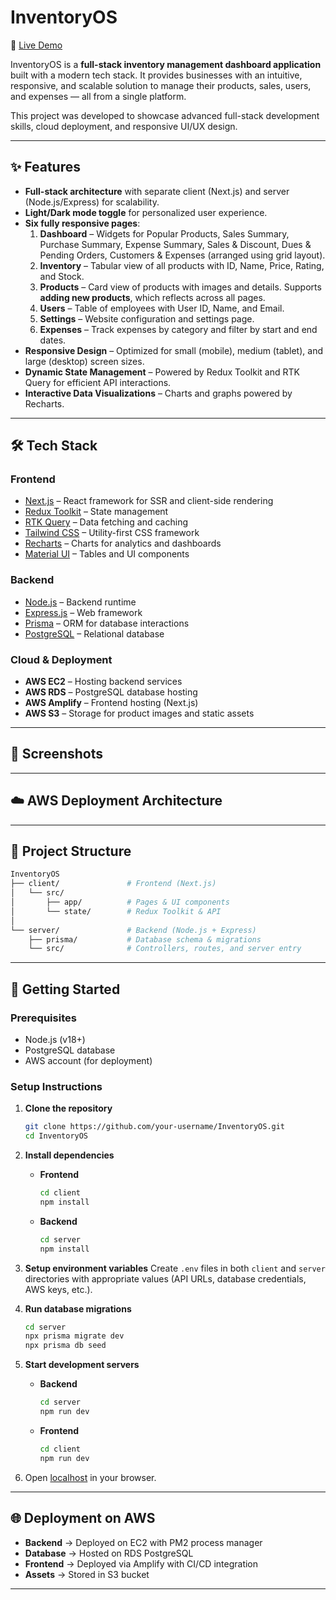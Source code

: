# InventoryOS

🚀 [Live Demo](https://master.d1w3k4ui4is6ob.amplifyapp.com/dashboard)

InventoryOS is a **full-stack inventory management dashboard application** built with a modern tech stack. It provides businesses with an intuitive, responsive, and scalable solution to manage their products, sales, users, and expenses — all from a single platform.  

This project was developed to showcase advanced full-stack development skills, cloud deployment, and responsive UI/UX design.

---

## ✨ Features

- **Full-stack architecture** with separate client (Next.js) and server (Node.js/Express) for scalability.  
- **Light/Dark mode toggle** for personalized user experience.  
- **Six fully responsive pages**:
  1. **Dashboard** – Widgets for Popular Products, Sales Summary, Purchase Summary, Expense Summary, Sales & Discount, Dues & Pending Orders, Customers & Expenses (arranged using grid layout).
  2. **Inventory** – Tabular view of all products with ID, Name, Price, Rating, and Stock.
  3. **Products** – Card view of products with images and details. Supports **adding new products**, which reflects across all pages.
  4. **Users** – Table of employees with User ID, Name, and Email.
  5. **Settings** – Website configuration and settings page.
  6. **Expenses** – Track expenses by category and filter by start and end dates.
- **Responsive Design** – Optimized for small (mobile), medium (tablet), and large (desktop) screen sizes.  
- **Dynamic State Management** – Powered by Redux Toolkit and RTK Query for efficient API interactions.  
- **Interactive Data Visualizations** – Charts and graphs powered by Recharts.  

---

## 🛠️ Tech Stack

### Frontend
- [Next.js](https://nextjs.org/) – React framework for SSR and client-side rendering  
- [Redux Toolkit](https://redux-toolkit.js.org/) – State management  
- [RTK Query](https://redux-toolkit.js.org/rtk-query/overview) – Data fetching and caching  
- [Tailwind CSS](https://tailwindcss.com/) – Utility-first CSS framework  
- [Recharts](https://recharts.org/en-US/) – Charts for analytics and dashboards  
- [Material UI](https://mui.com/) – Tables and UI components  

### Backend
- [Node.js](https://nodejs.org/) – Backend runtime  
- [Express.js](https://expressjs.com/) – Web framework  
- [Prisma](https://www.prisma.io/) – ORM for database interactions  
- [PostgreSQL](https://www.postgresql.org/) – Relational database  

### Cloud & Deployment
- **AWS EC2** – Hosting backend services  
- **AWS RDS** – PostgreSQL database hosting  
- **AWS Amplify** – Frontend hosting (Next.js)  
- **AWS S3** – Storage for product images and static assets  

---

## 📸 Screenshots


---

## ☁️ AWS Deployment Architecture


---

## 📂 Project Structure
```bash
InventoryOS
├── client/               # Frontend (Next.js)
│   └── src/
│       ├── app/          # Pages & UI components
│       └── state/        # Redux Toolkit & API
│
└── server/               # Backend (Node.js + Express)
    ├── prisma/           # Database schema & migrations
    └── src/              # Controllers, routes, and server entry
```
---

## 🚀 Getting Started

### Prerequisites
- Node.js (v18+)
- PostgreSQL database
- AWS account (for deployment)

### Setup Instructions

1. **Clone the repository**
   ```bash
   git clone https://github.com/your-username/InventoryOS.git
   cd InventoryOS
   ```
2. **Install dependencies**
   - **Frontend**
     ```bash
     cd client
     npm install
     ```
   - **Backend**
     ```bash
     cd server
     npm install
     ```
3. **Setup environment variables**
   Create `.env` files in both `client` and `server` directories with appropriate values (API URLs, database credentials, AWS keys, etc.).

4. **Run database migrations**
   ```bash
   cd server
   npx prisma migrate dev
   npx prisma db seed
   ```
5. **Start development servers**
   - **Backend**
     ```bash
     cd server
     npm run dev
     ```
   - **Frontend**
     ```bash
     cd client
     npm run dev
     ```
6. Open [localhost](http://localhost:3000) in your browser.

---

## 🌐 Deployment on AWS
- **Backend** → Deployed on EC2 with PM2 process manager  
- **Database** → Hosted on RDS PostgreSQL  
- **Frontend** → Deployed via Amplify with CI/CD integration  
- **Assets** → Stored in S3 bucket

---
